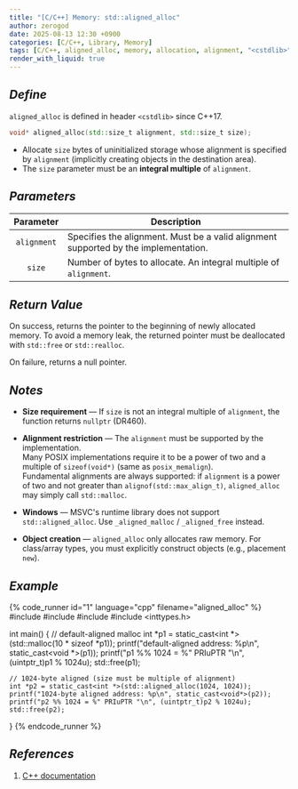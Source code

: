 ```yaml
---
title: "[C/C++] Memory: std::aligned_alloc"
author: zerogod
date: 2025-08-13 12:30 +0900
categories: [C/C++, Library, Memory]
tags: [C/C++, aligned_alloc, memory, allocation, alignment, "<cstdlib>", C++17]
render_with_liquid: true
---
```

## ***Define***
`aligned_alloc` is defined in header `<cstdlib>` since C++17.   

```cpp
void* aligned_alloc(std::size_t alignment, std::size_t size);
```
- Allocate `size` bytes of uninitialized storage whose alignment is specified by `alignment` (implicitly creating objects in the destination area).  
- The `size` parameter must be an **integral multiple** of `alignment`.


## ***Parameters***

| Parameter | Description |
| :----------: | -------- |
| `alignment` | Specifies the alignment. Must be a valid alignment supported by the implementation. |
| `size` | Number of bytes to allocate. An integral multiple of `alignment`. |


## ***Return Value***
On success, returns the pointer to the beginning of newly allocated memory. To avoid a memory leak, the returned pointer must be deallocated with `std::free` or `std::realloc`.

On failure, returns a null pointer.

## ***Notes***
- **Size requirement** &mdash; If `size` is not an integral multiple of `alignment`, the function returns `nullptr` (DR460).

- **Alignment restriction** &mdash; The `alignment` must be supported by the implementation.   
  Many POSIX implementations require it to be a power of two and a multiple of `sizeof(void*)` (same as `posix_memalign`).   
  Fundamental alignments are always supported: if `alignment` is a power of two and not greater than `alignof(std::max_align_t)`, `aligned_alloc` may simply call `std::malloc`.

- **Windows** &mdash; MSVC's runtime library does not support `std::aligned_alloc`. Use `_aligned_malloc` / `_aligned_free` instead.

- **Object creation** — `aligned_alloc` only allocates raw memory. For class/array types, you must explicitly construct objects (e.g., placement `new`).


## ***Example***

{% code_runner id="1" language="cpp" filename="aligned_alloc" %}
#include <cstdio>
#include <cstdlib>
#include <cstdint>
#include <inttypes.h>
 
int main()
{
    // default-aligned malloc
    int *p1 = static_cast<int *>(std::malloc(10 * sizeof *p1));
    printf("default-aligned address:   %p\n", static_cast<void *>(p1));
    printf("p1 %% 1024 = %" PRIuPTR "\n", (uintptr_t)p1 % 1024u);
    std::free(p1);

    // 1024-byte aligned (size must be multiple of alignment)
    int *p2 = static_cast<int *>(std::aligned_alloc(1024, 1024));
    printf("1024-byte aligned address: %p\n", static_cast<void*>(p2));
    printf("p2 %% 1024 = %" PRIuPTR "\n", (uintptr_t)p2 % 1024u);
    std::free(p2);
}
{% endcode_runner %}

## ***References***
1. [C++ documentation](https://devdocs.io/cpp/memory/c/aligned_alloc)